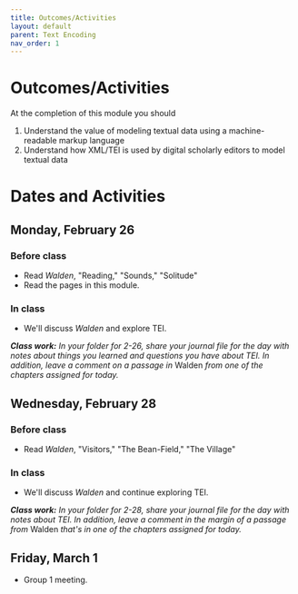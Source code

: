 ```yaml
---
title: Outcomes/Activities
layout: default
parent: Text Encoding
nav_order: 1
---
```

# Outcomes/Activities

At the completion of this module you should

1. Understand the value of modeling textual data using a machine-readable markup language
2. Understand how XML/TEI is used by digital scholarly editors to model textual data

# Dates and Activities

## Monday, February 26

### Before class

- Read *Walden*, "Reading," "Sounds," "Solitude"
- Read the pages in this module.

### In class

- We'll discuss *Walden* and explore TEI.

***Class work:*** *In your folder for 2-26, share your journal file for the day with notes about things you learned and questions you have about TEI. In addition, leave a comment on a passage in* Walden *from one of the chapters assigned for today.* 

## Wednesday, February 28

### Before class

- Read *Walden*, "Visitors," "The Bean-Field," "The Village"

### In class

- We'll discuss *Walden* and continue exploring TEI.

***Class work:*** *In your folder for 2-28, share your journal file for the day with notes about TEI. In addition, leave a comment in the margin of a passage from* Walden *that's in one of the chapters assigned for today.*

## Friday, March 1

- Group 1 meeting.

<!-- ## Assignment: Fluid-text TEI

Look over the TEI file for the "Solitude" chapter that you downloaded from GitHub. It's chock full of markup, and it makes for pretty intimidating reading at first. Don't be scared off. Scroll down to the first paragraph. Compare what you see there with [the rendered text of the paragraph in Digital Thoreau's fluid-text edition of](http://digitalthoreau.org/walden/fluid/text/05.html) *[Walden](http://digitalthoreau.org/walden/fluid/text/05.html).* Then record some thoughts here about what the different tags mean. This exercise isn't about getting anything right. You're just seeing what you can figure out without having any expertise in this new language.

Record your thoughts by 11:59 p.m. on Wednesday, April 22.

## Question

<p>What do the <a href="https://digitalthoreau.org/data-and-visualizations">table and charts produced from data in the fluid-text edition of <em>Walden</em></a> suggest to you about the way the work evolved across its seven draft versions?</p> -->